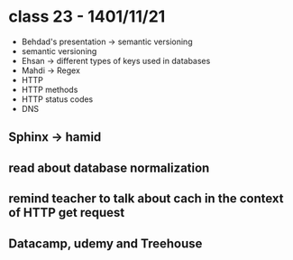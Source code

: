 # class 23 - 1401/11/21

- Behdad's presentation -> semantic versioning
- semantic versioning
- Ehsan -> different types of keys used in databases
- Mahdi -> Regex
- HTTP
- HTTP methods
- HTTP status codes
- DNS

## Sphinx -> hamid
## read about database normalization
## remind teacher to talk about cach in the context of HTTP get request
## Datacamp, udemy and Treehouse